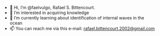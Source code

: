 - 👋 Hi, I’m @faelvulgo, Rafael S. Bittencourt.
- 👀 I’m interested in acquiring knowledge
- 🌱 I’m currently learning about identification of internal waves in the ocean
- 📫 You can reach me via this e-mail: rafael.bittencourt.2002@gmail.com

<!---
faelvulgo/faelvulgo is a ✨ special ✨ repository because its `README.md` (this file) appears on your GitHub profile.
You can click the Preview link to take a look at your changes.
--->
